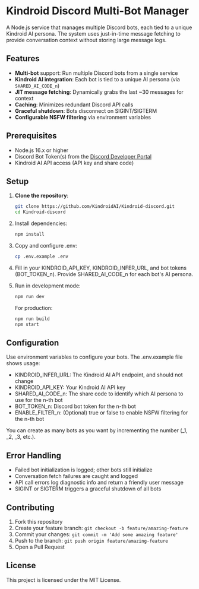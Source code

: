 # Kindroid Discord Multi-Bot Manager

A Node.js service that manages multiple Discord bots, each tied to a unique Kindroid AI persona. The system uses just-in-time message fetching to provide conversation context without storing large message logs.

## Features

- **Multi-bot** support: Run multiple Discord bots from a single service
- **Kindroid AI integration**: Each bot is tied to a unique AI persona (via `SHARED_AI_CODE_n`)
- **JIT message fetching**: Dynamically grabs the last ~30 messages for context
- **Caching**: Minimizes redundant Discord API calls
- **Graceful shutdown**: Bots disconnect on SIGINT/SIGTERM
- **Configurable NSFW filtering** via environment variables

## Prerequisites

- Node.js 16.x or higher
- Discord Bot Token(s) from the [Discord Developer Portal](https://discord.com/developers/applications)
- Kindroid AI API access (API key and share code)

## Setup

1. **Clone the repository**:

   ```bash
   git clone https://github.com/KindroidAI/Kindroid-discord.git
   cd Kindroid-discord
   ```

2. Install dependencies:

   ```bash
   npm install
   ```

3. Copy and configure .env:

   ```bash
   cp .env.example .env
   ```

4. Fill in your KINDROID_API_KEY, KINDROID_INFER_URL, and bot tokens (BOT_TOKEN_n).
   Provide SHARED_AI_CODE_n for each bot's AI persona.

5. Run in development mode:

   ```bash
   npm run dev
   ```

   For production:

   ```bash
   npm run build
   npm start
   ```

## Configuration

Use environment variables to configure your bots. The .env.example file shows usage:

- KINDROID_INFER_URL: The Kindroid AI API endpoint, and should not change
- KINDROID_API_KEY: Your Kindroid AI API key
- SHARED_AI_CODE_n: The share code to identify which AI persona to use for the n-th bot
- BOT_TOKEN_n: Discord bot token for the n-th bot
- ENABLE_FILTER_n: (Optional) true or false to enable NSFW filtering for the n-th bot

You can create as many bots as you want by incrementing the number (\_1, \_2, \_3, etc.).

## Error Handling

- Failed bot initialization is logged; other bots still initialize
- Conversation fetch failures are caught and logged
- API call errors log diagnostic info and return a friendly user message
- SIGINT or SIGTERM triggers a graceful shutdown of all bots

## Contributing

1. Fork this repository
2. Create your feature branch: `git checkout -b feature/amazing-feature`
3. Commit your changes: `git commit -m 'Add some amazing feature'`
4. Push to the branch: `git push origin feature/amazing-feature`
5. Open a Pull Request

## License

This project is licensed under the MIT License.
